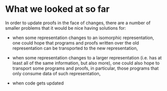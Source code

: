 # What we looked at so far

In order to update proofs in the face of changes, there are a number of smaller
problems that it would be nice having solutions for:

- when some representation changes to an isomorphic representation, one could
  hope that programs and proofs written over the old representation can be
  transported to the new representation,

- when some representation changes to a larger representation (i.e. has at least
  all of the same information, but also more), one could also hope to transport
  some programs and proofs, in particular, those programs that only consume data
  of such representation,

- when code gets updated
